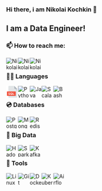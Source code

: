 ### Hi there, i am Nikolai Kochkin 👋

## I am a Data Engineer!

### 📫 How to reach me:

[<img align="left" alt="Nikolai Kochkin | Linkedin" height="32" width="32" src="https://cdn.simpleicons.org/linkedin" />](https://www.linkedin.com/in/nikolai-kochkin-85406b263)
[<img align="left" alt="Nikolai Kochkin | Linkedin" height="32" width="32" src="https://cdn.simpleicons.org/telegram" />](https://t.me/qwerty_qwerty_91)
[<img align="left" alt="Nikolai Kochkin | Linkedin" height="32" width="32" src="https://cdn.simpleicons.org/gmail" />](mailto:nikolaykochkin91@gmail.com)

<br/>

### 👨‍💻 Languages

<img align="left" alt="SQL" width="32" height="32" src="svg/sql-svgrepo-com.svg">
<img align="left" alt="Python" height="32" width="32" src="https://cdn.simpleicons.org/python" />
<img align="left" alt="Java" height="32" width="32" src="https://cdn.simpleicons.org/openjdk" />
<img align="left" alt="Scala" height="32" width="32" src="https://cdn.simpleicons.org/scala" />
<img align="left" alt="Bash" height="32" width="32" src="https://cdn.simpleicons.org/gnubash" />



<br/>

### 💿 Databases

<img align="left" alt="Postgres" height="32" width="32" src="https://cdn.simpleicons.org/postgresql" />
<img align="left" alt="MongoDB" height="32" width="32" src="https://cdn.simpleicons.org/mongodb" />
<img align="left" alt="Redis" height="32" width="32" src="https://cdn.simpleicons.org/redis" />

<br/>

### 🐘 Big Data

<img align="left" alt="Hadoop" height="32" width="32" src="https://cdn.simpleicons.org/apachehadoop" />
<img align="left" alt="Spark" height="32" width="32" src="https://cdn.simpleicons.org/apachespark" />
<img align="left" alt="Kafka" height="32" width="32" src="https://cdn.simpleicons.org/apachekafka/231F20/5ca2a2" />

<br/>

### 🔧 Tools

<img align="left" alt="Linux" height="32" width="32" src="https://cdn.simpleicons.org/linux" />
<img align="left" alt="Git" height="32" width="32" src="https://cdn.simpleicons.org/git" />
<img align="left" alt="Docker" height="32" width="32" src="https://cdn.simpleicons.org/docker" />
<img align="left" alt="Kubernetes" height="32" width="32" src="https://cdn.simpleicons.org/Kubernetes" />
<img align="left" alt="Airflow" height="32" width="32" src="https://cdn.simpleicons.org/apacheairflow" />

<br/>
<br/>
